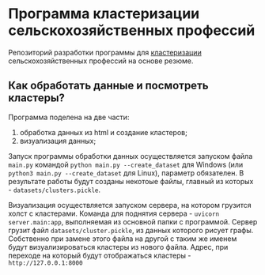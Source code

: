 # Программа кластеризации сельскохозяйственных профессий
Репозиторий разработки программы для [кластеризации](https://rshbdigital.ru/agrocode-hack/agrocode-hack2023-task3) сельскохозяйственных профессий на основе резюме.

##  Как обработать данные и посмотреть кластеры?

Программа поделена на две части:
1) обработка данных из html и создание кластеров;
2) визуализация данных;

Запуск программы обработки данных осуществляется запуском файла `main.py` командой `python main.py --create_dataset` для Windows (или `python3 main.py --create_dataset` для Linux), параметр обязателен. В результате работы будут созданы некотоые файлы, главный из которых - `datasets/clusters.pickle`.

Визуализация осуществляется запуском сервера, на котором грузится холст с кластерами. Команда для поднятия сервера - `uvicorn server.main:app`, выполняемая из основной папки с программой. Сервер грузит файл `datasets/cluster.pickle`, из данных которого рисует графы. Собственно при замене этого файла на другой с таким же именем будут визуализироваться кластеры из нового файла.
Адрес, при переходе на который будут отображаться кластеры - `http://127.0.0.1:8000`
